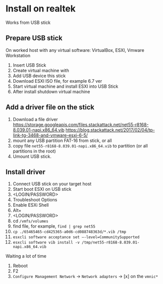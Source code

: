 # Install on realtek
Works from USB stick
## Prepare USB stick
On worked host with any virtual software: VirtualBox, ESXI, Vmware Workstation
1. Insert USB Stick
2. Create virtual machine with
3. Add USB device this stick
4. Download ESXI ISO file, for example 6.7 ver
5. Start virtual machine and install ESXI into USB Stick
7. After install shutdown virtual machine

## Add a driver file on the stick
1. Download a file driver https://storage.googleapis.com/files.stackattack.net/net55-r8168-8.039.01-napi.x86_64.vib https://blog.stackattack.net/2017/02/04/tp-link-tg-3468-and-vmware-esxi-6-5/
2. mount any USB partition FAT-16 from stick, or all
3. copy file `net55-r8168-8.039.01-napi.x86_64.vib` to partition (or all partitions in the root)
4. Umount USB stick.

## Install driver
1. Connect USB stick on your target host
2. Start boot ESXI on USB stick
3. <F2><LOGIN/PASSWORD>
  4. Troubleshoot Options
  5. Enable ESXi Shell
  6. Alt+<F1>
  7. <LOGIN/PASSWORD>
  8. cd `/vmfs/volumes`
  9. find file, for example, `find | grep net55`
  10. `cp ./65465465-cd425365-a0d6-cd088748363d/*.vib /tmp`
11. `esxcli software acceptance set –-level=CommunitySupported`
12. `esxcli software vib install -v /tmp/net55-r8168-8.039.01-napi.x86_64.vib`

Waiting a lot of time
1. Reboot
2. F2 <PASSWORD>
3. `Configure Management Network` -> `Network adapters` -> [x] on the `vmnic*`
